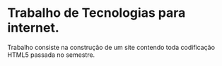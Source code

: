 # Trabalho de Tecnologias para internet.

Trabalho consiste na construção de um site contendo toda codificação HTML5 passada no semestre.


